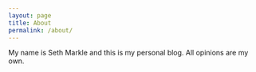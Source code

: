 ```yaml
---
layout: page
title: About
permalink: /about/
---
```


My name is Seth Markle and this is my personal blog.  All opinions are my own.
